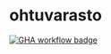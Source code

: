 # ohtuvarasto

[![GHA workflow badge](https://github.com/iw545/ohtuvarasto/actions/workflows/main.yml/badge.svg)](https://github.com/iw545/ohtuvarasto/actions)
